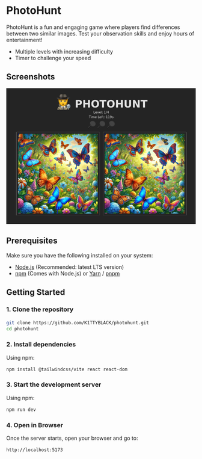 # PhotoHunt

PhotoHunt is a fun and engaging game where players find differences between two similar images. Test your observation skills and enjoy hours of entertainment!

- Multiple levels with increasing difficulty
- Timer to challenge your speed

## Screenshots

![Screenshot 1](preview.png)

## Prerequisites

Make sure you have the following installed on your system:
- [Node.js](https://nodejs.org/) (Recommended: latest LTS version)
- [npm](https://www.npmjs.com/) (Comes with Node.js) or [Yarn](https://yarnpkg.com/) / [pnpm](https://pnpm.io/)

## Getting Started

### 1. Clone the repository

```sh
git clone https://github.com/K1TTYBLACK/photohunt.git
cd photohunt
```

### 2. Install dependencies

Using npm:
```sh
npm install @tailwindcss/vite react react-dom
```

### 3. Start the development server

Using npm:
```sh
npm run dev
```

### 4. Open in Browser

Once the server starts, open your browser and go to:
```
http://localhost:5173
```
